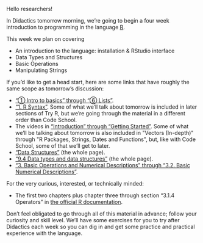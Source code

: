 Hello researchers!

In Didactics tomorrow morning, we’re going to begin a four week introduction to programming in the language [R](https://www.r-project.org/).

This week we plan on covering

* An introduction to the language: installation & RStudio interface
* Data Types and Structures
* Basic Operations
* Manipulating Strings

If you’d like to get a head start, here are some links that have roughly the same scope as tomorrow’s discussion:

* [“① Intro to basics” through “⑥ Lists”](https://www.datacamp.com/courses/free-introduction-to-r).
* [“1. R Syntax”](http://tryr.codeschool.com/). Some of what we’ll talk about tomorrow is included in later sections of Try R, but we’re going through the material in a different order than Code School.
* The videos in [“Introduction” through “Getting Started”](https://www.udemy.com/learn-r-by-intensive-practice/). Some of what we’ll be talking about tomorrow is also included in "Vectors (In-depth)" through "R Packages, Strings, Dates and Functions", but, like with Code School, some of that we’ll get to later.
* [“Data Structures”](https://ramnathv.github.io/pycon2014-r/learn/structures.html) (the whole page).
* [“9.4 Data types and data structures”](https://www.stat.auckland.ac.nz/~paul/ItDT/HTML/node64.html) (the whole page).
* [“3. Basic Operations and Numerical Descriptions” through “3.2. Basic Numerical Descriptions”](http://www.cyclismo.org/tutorial/R/basicOps.html).

For the very curious, interested, or technically minded:

* The first two chapters plus chapter three through section “3.1.4 Operators” in [the official R documentation](https://cran.r-project.org/doc/manuals/r-release/R-lang.pdf).

Don’t feel obligated to go through all of this material in advance; follow your curiosity and skill level. We’ll have some exercises for you to try after Didactics each week so you can dig in and get some practice and practical experience with the language.